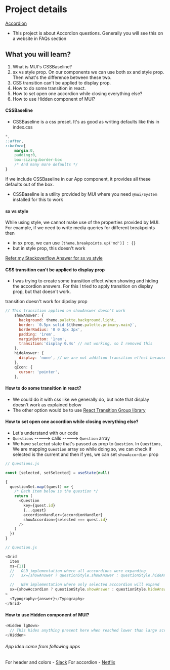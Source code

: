 # Project details

[Accordion](https://4-accordion-questions-app.netlify.app/)

- This project is about Accordion questions. Generally you will see this on a website in FAQs section

## What you will learn?

1. What is MUI's CSSBaseline?
2. sx vs style prop. On our components we can use both sx and style prop. Then what's the difference between these two.
3. CSS transition can't be applied to display prop.
4. How to do some transition in react.
5. How to set open one accordion while closing everything else?
6. How to use Hidden component of MUI?

#### CSSBaseline

- CSSBaseline is a css preset. It's as good as writing defaults like this in index.css

```css
*,
::after,
::before{
    margin:0,
    padding:0,
    box-sizing:border-box
    /* And many more defaults */
}
```

If we include CSSBaseline in our App component, it provides all these defaults out of the box.

- CSSBaseline is a utility provided by MUI where you need `@mui/System` installed for this to work

#### sx vs style

While using style, we cannot make use of the properties provided by MUI. For example, if we need to write media queries for different breakpoints then

- in sx prop, we can use `[theme.breakpoints.up('md')] : {}`
- but in style prop, this doesn't work

[Refer my Stackoverflow Answer for sx vs style](https://stackoverflow.com/a/73768249/10824697)

#### CSS transition can't be applied to display prop

- I was trying to create some transition effect when showing and hiding the accordion answers. For this I tried to apply transition on display prop, but that doesn't work.

transition doesn't work for dipslay prop

```js
// This transition applied on showAnswer doesn't work
    showAnswer: {
      background: theme.palette.background.light,
      border: `0.5px solid ${theme.palette.primary.main}`,
      borderRadius: '0 0 3px 3px',
      padding: '1rem',
      marginBottom: '1rem',
      transition:'display 0.4s' // not working, so I removed this
    },
    hideAnswer: {
      display: 'none', // we are not addition transition effect because transition doesn't work on display prop. We will try to add transition in some other project if possible
    },
    qIcon: {
      cursor: 'pointer',
    },
```

#### How to do some transition in react?

- We could do it with css like we generally do, but note that display doesn't work as explained below
- The other option would be to use [React Transition Group library](https://reactcommunity.org/react-transition-group/)

#### How to set open one accordion while closing everything else?

- Let's understand with our code
- `Questions` -----> calls -----> `Question` array
- We have `selected` state that's passed as prop to `Question`. In `Questions`, We are mapping `Question` array so while doing so, we can check if selected is the current and then if yes, we can set `showAccordion` prop

```js
// Questions.js

const [selected, setSelected] = useState(null)

{
  questionSet.map((quest) => {
    /* Each item below is the question */
    return (
      <Question
        key={quest.id}
        {...quest}
        accordionHandler={accordionHandler}
        showAccordion={selected === quest.id}
      />
    )
  })
}
```

```js
// Question.js

<Grid
  item
  xs={11}
  //   OLD implementation where all acccordions were expanding
  //   sx={showAnswer ? questionStyle.showAnswer : questionStyle.hideAnswer}

  //   NEW implementation where only selected acccordion will expand
  sx={showAccordion ? questionStyle.showAnswer : questionStyle.hideAnswer}
>
  <Typography>{answer}</Typography>
</Grid>
```

#### How to use Hidden component of MUI?

```js
<Hidden lgDown>
  // This hides anything present here when reached lower than large screen
</Hidden>
```

###### App Idea came from following apps

For header and colors - [Slack](https://slack.com/)
For accordion - [Netflix](https://www.netflix.com/ca/)

